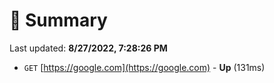 # 📖 Summary
Last updated: **8/27/2022, 7:28:26 PM**

- `GET` [https://google.com](https://google.com) - **Up** (131ms)
